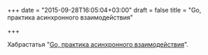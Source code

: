 +++
date = "2015-09-28T16:05:04+03:00"
draft = false
title = "Go, практика асинхронного взаимодействия"

+++

<p>Хабрастатья &quot;<a href="http://habrahabr.ru/post/267785/">Go, практика асинхронного взаимодействия</a>&quot;.</p>


